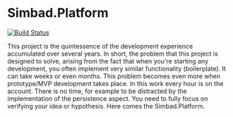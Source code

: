 # Simbad.Platform

[![Build Status](https://travis-ci.org/simbadltd/simbad.platform.svg?branch=master)](https://travis-ci.org/simbadltd/simbad.platform)

This project is the quintessence of the development experience accumulated over several years. In short, the problem that this project is designed to solve, arising from the fact that when you're starting any development, you often implement very similar functionality (boilerplate). It can take weeks or even months. This problem becomes even more when prototype/MVP development takes place. In this work every hour is on the account. There is no time, for example to be distracted by the implementation of the persistence aspect. You need to fully focus on verifying your idea or hypothesis. Here comes the Simbad.Platform.



